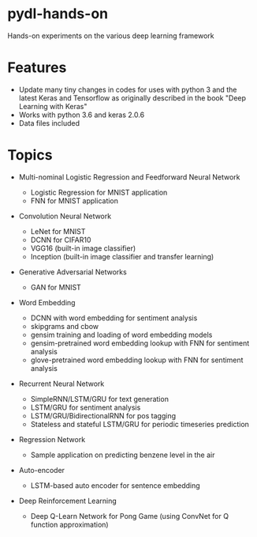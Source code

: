 # pydl-hands-on

Hands-on experiments on the various deep learning framework

# Features

* Update many tiny changes in codes for uses with python 3 and the latest Keras and Tensorflow as originally described in the book "Deep
Learning with Keras"
* Works with python 3.6 and keras 2.0.6
* Data files included

# Topics

* Multi-nominal Logistic Regression and Feedforward Neural Network

    * Logistic Regression for MNIST application
    * FNN for MNIST application

* Convolution Neural Network

    * LeNet for MNIST
    * DCNN for CIFAR10
    * VGG16 (built-in image classifier)
    * Inception (built-in image classifier and transfer learning)
    
* Generative Adversarial Networks
 
    * GAN for MNIST
    
* Word Embedding

    * DCNN with word embedding for sentiment analysis
    * skipgrams and cbow
    * gensim training and loading of word embedding models
    * gensim-pretrained word embedding lookup with FNN for sentiment analysis
    * glove-pretrained word embedding lookup with FNN for sentiment analysis
    
* Recurrent Neural Network

    * SimpleRNN/LSTM/GRU for text generation
    * LSTM/GRU for sentiment analysis
    * LSTM/GRU/BidirectionalRNN for pos tagging
    * Stateless and stateful LSTM/GRU for periodic timeseries prediction
    
* Regression Network

    * Sample application on predicting benzene level in the air
    
* Auto-encoder

    * LSTM-based auto encoder for sentence embedding
    
* Deep Reinforcement Learning

    * Deep Q-Learn Network for Pong Game (using ConvNet for Q function approximation)

